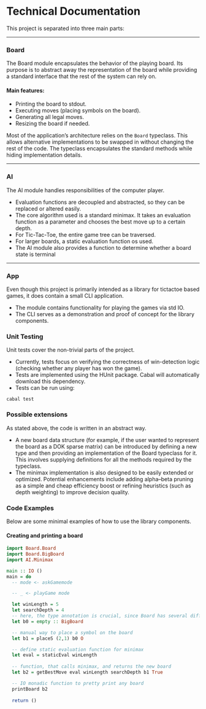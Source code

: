 # Technical Documentation

This project is separated into three main parts:

---

### Board
The Board module encapsulates the behavior of the playing board. Its purpose is to abstract away the representation of the board while providing a standard interface that the rest of the system can rely on.

#### Main features:
- Printing the board to stdout.
- Executing moves (placing symbols on the board).
- Generating all legal moves.
- Resizing the board if needed.

Most of the application’s architecture relies on the `Board` typeclass. This allows alternative implementations to be swapped in without changing the rest of the code. The typeclass encapsulates the standard methods while hiding implementation details.

---
### AI
The AI module handles responsibilities of the computer player.
- Evaluation functions are decoupled and abstracted, so they can be replaced or altered easily.
- The core algorithm used is a standard minimax. It takes an evaluation function as a parameter and chooses the best move up to a certain depth.
- For Tic-Tac-Toe, the entire game tree can be traversed.
- For larger boards, a static evaluation function os used.
- The AI module also provides a function to determine whether a board state is terminal


---

### App
Even though this project is primarily intended as a library for tictactoe based games, it does contain a small CLI application.
- The module contains functionality for playing the games via std IO.
- The CLI serves as a demonstration and proof of concept for the library components.

### Unit Testing

Unit tests cover the non-trivial parts of the project.
- Currently, tests focus on verifying the correctness of win-detection logic (checking whether any player has won the game).
- Tests are implemented using the HUnit package. Cabal will automatically download this dependency.
- Tests can be run using:

```
cabal test
```

### Possible extensions
As stated above, the code is written in an abstract way.
- A new board data structure (for example, if the user wanted to represent the board as a DOK sparse matrix) can be introduced by defining a new type and then providing an implementation of the Board typeclass for it. This involves supplying definitions for all the methods required by the typeclass.
- The minimax implementation is also designed to be easily extended or optimized. Potential enhancements include adding alpha–beta pruning as a simple and cheap efficiency boost or refining heuristics (such as depth weighting) to improve decision quality.

### Code Examples

Below are some minimal examples of how to use the library components.

#### Creating and printing a board
```haskell
import Board.Board
import Board.BigBoard
import AI.Minimax

main :: IO ()
main = do
  -- mode <- askGamemode

  -- _ <- playGame mode

  let winLength = 5
  let searchDepth = 4
  -- here, the type annotation is crucial, since Board has several different instances
  let b0 = empty :: BigBoard

  -- manual way to place a symbol on the board
  let b1 = placeS (2,1) b0 O

  -- define static evaluation function for minimax 
  let eval = staticEval winLength
  
  -- function, that calls minimax, and returns the new board  
  let b2 = getBestMove eval winLength searchDepth b1 True

  -- IO monadic function to pretty print any board
  printBoard b2
  
  return ()
```
